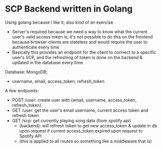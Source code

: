 # SCP Backend written in Golang

Using golang because I like it; also kind of an exercise
- Server's required because we need a way to know what the current user's valid access token is; it's not possible to do this on the frontend because browser clients are stateless and would require the user to authenticate every time
- Basically this provides an endpoint for the client to connect to a specific user's SCP, and the refreshing of token is done on the backend & updated in the database every time

Database: MongoDB;
- username, email, access_token, refresh_token

A few endpoints:
- POST /user: create user with {email, username, access_token, refresh_token}
- GET /user: get the user's email username, current access token and refresh token
- GET /scp: get currently playing song data (from spotify api)
    - (backend): will refresh token to get new access_token & update in db upon request if current access_token expired upon request to Spotify API
    - (this is applied to all routes so something like a middleware that is)
